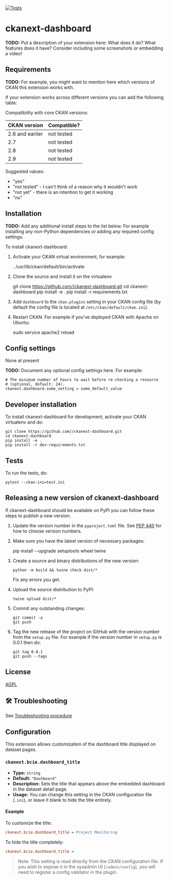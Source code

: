 [![Tests](https://github.com//ckanext-dashboard/workflows/Tests/badge.svg?branch=main)](https://github.com//ckanext-dashboard/actions)

# ckanext-dashboard

**TODO:** Put a description of your extension here:  What does it do? What features does it have? Consider including some screenshots or embedding a video!


## Requirements

**TODO:** For example, you might want to mention here which versions of CKAN this
extension works with.

If your extension works across different versions you can add the following table:

Compatibility with core CKAN versions:

| CKAN version    | Compatible?   |
| --------------- | ------------- |
| 2.6 and earlier | not tested    |
| 2.7             | not tested    |
| 2.8             | not tested    |
| 2.9             | not tested    |

Suggested values:

* "yes"
* "not tested" - I can't think of a reason why it wouldn't work
* "not yet" - there is an intention to get it working
* "no"


## Installation

**TODO:** Add any additional install steps to the list below.
   For example installing any non-Python dependencies or adding any required
   config settings.

To install ckanext-dashboard:

1. Activate your CKAN virtual environment, for example:

     . /usr/lib/ckan/default/bin/activate

2. Clone the source and install it on the virtualenv

    git clone https://github.com//ckanext-dashboard.git
    cd ckanext-dashboard
    pip install -e .
	pip install -r requirements.txt

3. Add `dashboard` to the `ckan.plugins` setting in your CKAN
   config file (by default the config file is located at
   `/etc/ckan/default/ckan.ini`).

4. Restart CKAN. For example if you've deployed CKAN with Apache on Ubuntu:

     sudo service apache2 reload


## Config settings

None at present

**TODO:** Document any optional config settings here. For example:

	# The minimum number of hours to wait before re-checking a resource
	# (optional, default: 24).
	ckanext.dashboard.some_setting = some_default_value


## Developer installation

To install ckanext-dashboard for development, activate your CKAN virtualenv and
do:

    git clone https://github.com//ckanext-dashboard.git
    cd ckanext-dashboard
    pip install -e .
    pip install -r dev-requirements.txt


## Tests

To run the tests, do:

    pytest --ckan-ini=test.ini


## Releasing a new version of ckanext-dashboard

If ckanext-dashboard should be available on PyPI you can follow these steps to publish a new version:

1. Update the version number in the `pyproject.toml` file. See [PEP 440](http://legacy.python.org/dev/peps/pep-0440/#public-version-identifiers) for how to choose version numbers.

2. Make sure you have the latest version of necessary packages:

    pip install --upgrade setuptools wheel twine

3. Create a source and binary distributions of the new version:

       python -m build && twine check dist/*

   Fix any errors you get.

4. Upload the source distribution to PyPI:

       twine upload dist/*

5. Commit any outstanding changes:

       git commit -a
       git push

6. Tag the new release of the project on GitHub with the version number from
   the `setup.py` file. For example if the version number in `setup.py` is
   0.0.1 then do:

       git tag 0.0.1
       git push --tags

## License

[AGPL](https://www.gnu.org/licenses/agpl-3.0.en.html)

## 🛠️ Troubleshooting

See [Troubleshooting procedure](/docs/Troubleshooting.md)


## Configuration

This extension allows customization of the dashboard title displayed on dataset pages.

### `ckanext.bcie.dashboard_title`

- **Type:** `string`
- **Default:** `"Dashboard"`
- **Description:** Sets the title that appears above the embedded dashboard in the dataset detail page.
- **Usage:** You can change this setting in the CKAN configuration file (`.ini`), or leave it blank to hide the title entirely.

#### Example

To customize the title:

```ini
ckanext.bcie.dashboard_title = Project Monitoring
````

To hide the title completely:

```ini
ckanext.bcie.dashboard_title = 
```

> Note: This setting is read directly from the CKAN configuration file. If you wish to expose it in the sysadmin UI (`/admin/config`), you will need to register a config validator in the plugin.